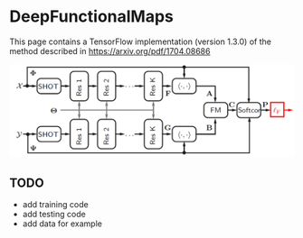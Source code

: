 # DeepFunctionalMaps
This page contains a TensorFlow implementation (version 1.3.0) of the method described in https://arxiv.org/pdf/1704.08686

![Alt text](/fmnet.png?raw=true "Teaser")

## TODO
* add training code
* add testing code
* add data for example
